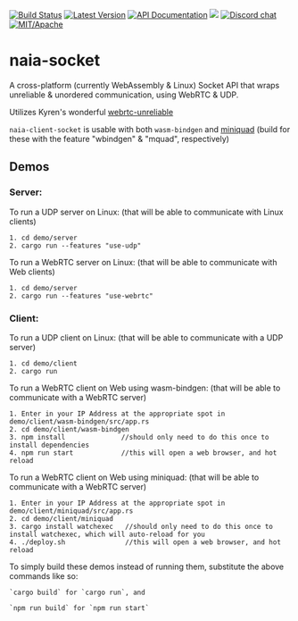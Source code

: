 [![Build Status](https://img.shields.io/circleci/project/github/naia-rs/naia-socket.svg)](https://circleci.com/gh/naia-rs/naia-socket)
[![Latest Version](https://img.shields.io/crates/v/naia-server-socket.svg)](https://crates.io/crates/naia-server-socket)
[![API Documentation](https://docs.rs/naia-server-socket/badge.svg)](https://docs.rs/naia-server-socket)
![](https://tokei.rs/b1/github/naia-rs/naia-socket)
[![Discord chat](https://img.shields.io/discord/764975354913619988.svg?label=discord%20chat)](https://discord.gg/fD6QCtX)
[![MIT/Apache][s3]][l3]

[s3]: https://img.shields.io/badge/license-MIT%2FApache-blue.svg
[l3]: docs/LICENSE-MIT

# naia-socket

A cross-platform (currently WebAssembly & Linux) Socket API that wraps unreliable & unordered communication, using WebRTC & UDP.

Utilizes Kyren's wonderful [webrtc-unreliable](https://github.com/kyren/webrtc-unreliable)

`naia-client-socket` is usable with both `wasm-bindgen` and [miniquad](https://github.com/not-fl3/miniquad) (build for these with the feature "wbindgen" & "mquad", respectively)

## Demos

### Server:

To run a UDP server on Linux: (that will be able to communicate with Linux clients)

    1. cd demo/server
    2. cargo run --features "use-udp"

To run a WebRTC server on Linux: (that will be able to communicate with Web clients)

    1. cd demo/server
    2. cargo run --features "use-webrtc"

### Client:

To run a UDP client on Linux: (that will be able to communicate with a UDP server)

    1. cd demo/client
    2. cargo run

To run a WebRTC client on Web using wasm-bindgen: (that will be able to communicate with a WebRTC server)

    1. Enter in your IP Address at the appropriate spot in demo/client/wasm-bindgen/src/app.rs
    2. cd demo/client/wasm-bindgen
    3. npm install              //should only need to do this once to install dependencies
    4. npm run start            //this will open a web browser, and hot reload

To run a WebRTC client on Web using miniquad: (that will be able to communicate with a WebRTC server)

    1. Enter in your IP Address at the appropriate spot in demo/client/miniquad/src/app.rs
    2. cd demo/client/miniquad
    3. cargo install watchexec   //should only need to do this once to install watchexec, which will auto-reload for you
    4. ./deploy.sh               //this will open a web browser, and hot reload

To simply build these demos instead of running them, substitute the above commands like so:

    `cargo build` for `cargo run`, and

    `npm run build` for `npm run start`
